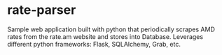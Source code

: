 # rate-parser
Sample web application built with python that periodically scrapes AMD rates from the rate.am website and stores into Database. Leverages different python frameworks: Flask, SQLAlchemy, Grab, etc.

